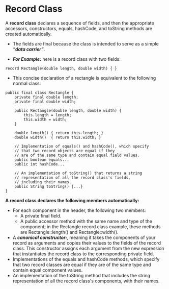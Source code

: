 # Record Class

A **record class** declares a sequence of fields, and then the appropriate accessors, constructors, equals, hashCode, and toString methods are created automatically.

- The fields are final because the class is intended to serve as a simple **_"data carrier"_**.

- **_For Example:_** here is a record class with two fields:

```
record Rectangle(double length, double width) { }
```

- This concise declaration of a rectangle is equivalent to the following normal class:

```
public final class Rectangle {
    private final double length;
    private final double width;

    public Rectangle(double length, double width) {
        this.length = length;
        this.width = width;
    }

    double length() { return this.length; }
    double width()  { return this.width; }

    // Implementation of equals() and hashCode(), which specify
    // that two record objects are equal if they
    // are of the same type and contain equal field values.
    public boolean equals...
    public int hashCode...

    // An implementation of toString() that returns a string
    // representation of all the record class's fields,
    // including their names.
    public String toString() {...}
}
```

**A record class declares the following members automatically:**

- For each component in the header, the following two members:
  - A private final field.
  - A public accessor method with the same name and type of the component; in the Rectangle record class example, these methods are Rectangle::length() and Rectangle::width().
- A **_canonical constructor:_**, meaning it takes the components of your record as arguments and copies their values to the fields of the record class. This constructor assigns each argument from the new expression that instantiates the record class to the corresponding private field.
- Implementations of the equals and hashCode methods, which specify that two record classes are equal if they are of the same type and contain equal component values.
- An implementation of the toString method that includes the string representation of all the record class's components, with their names.
